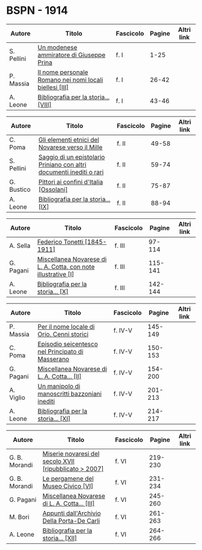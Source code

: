 # BSPN - 1914

| Autore     | Titolo                                                                                                       | Fascicolo | Pagine | Altri link |
|------------|--------------------------------------------------------------------------------------------------------------|-----------|--------|------------|
| S. Pellini | [Un modenese ammiratore di Giuseppe Prina](https://en.calameo.com/read/007260735878685967513)                | f. I      | 1-25   |            |
| P. Massia  | [Il nome personale Romano nei nomi locali biellesi [III]](https://en.calameo.com/read/007260735878685967513) | f. I      | 26-42  |            |
| A. Leone   | [Bibliografia per la storia... [VIII]](https://en.calameo.com/read/007260735878685967513)                    | f. I      | 43-46  |            |

| Autore     | Titolo                                                                                                                    | Fascicolo | Pagine | Altri link |
|------------|---------------------------------------------------------------------------------------------------------------------------|-----------|--------|------------|
| C. Poma    | [Gli elementi etnici del Novarese verso il Mille](https://en.calameo.com/read/007260735ad231700c178)                      | f. II     | 49-58  |            |
| S. Pellini | [Saggio di un epistolario Priniano con altri documenti inediti o rari](https://en.calameo.com/read/007260735ad231700c178) | f. II     | 59-74  |            |
| G. Bustico | [Pittori ai confini d'Italia [Ossolani]](https://en.calameo.com/read/007260735ad231700c178)                               | f. II     | 75-87  |            |
| A. Leone   | [Bibliografia per la storia... [IX]](https://en.calameo.com/read/007260735ad231700c178)                                   | f. II     | 88-94  |            |

| Autore    | Titolo                                                                                                              | Fascicolo | Pagine  | Altri link |
|-----------|---------------------------------------------------------------------------------------------------------------------|-----------|---------|------------|
| A. Sella  | [Federico Tonetti [1845-1911]](https://en.calameo.com/read/007260735d39797dd1a3b)                                   | f. III    | 97-114  |            |
| G. Pagani | [Miscellanea Novarese di L. A. Cotta, con note illustrative [I]](https://en.calameo.com/read/007260735d39797dd1a3b) | f. III    | 115-141 |            |
| A. Leone  | [Bibliografia per la storia... [X]](https://en.calameo.com/read/007260735d39797dd1a3b)                              | f. III    | 142-144 |            |

| Autore    | Titolo                                                                                                | Fascicolo | Pagine  | Altri link |
|-----------|-------------------------------------------------------------------------------------------------------|-----------|---------|------------|
| P. Massia | [Per il nome locale di Orio. Cenni storici](https://en.calameo.com/read/007260735230abe340a5b)        | f. IV-V   | 145-149 |            |
| C. Poma   | [Episodio seicentesco nel Principato di Masserano](https://en.calameo.com/read/007260735230abe340a5b) | f. IV-V   | 150-153 |            |
| G. Pagani | [Miscellanea Novarese di L. A. Cotta... [II]](https://en.calameo.com/read/007260735230abe340a5b)      | f. IV-V   | 154-200 |            |
| A. Viglio | [Un manipolo di manoscritti bazzoniani inediti](https://en.calameo.com/read/007260735230abe340a5b)    | f. IV-V   | 201-213 |            |
| A. Leone  | [Bibliografia per la storia... [XI]](https://en.calameo.com/read/007260735230abe340a5b)               | f. IV-V   | 214-217 |            |

| Autore        | Titolo                                                                                                      | Fascicolo | Pagine  | Altri link |
|---------------|-------------------------------------------------------------------------------------------------------------|-----------|---------|------------|
| G. B. Morandi | [Miserie novaresi del secolo XVII [ripubblicato > 2007]](https://en.calameo.com/read/007260735c7073b8c4923) | f. VI     | 219-230 |            |
| G. B. Morandi | [Le pergamene del Museo Civico [VI]](https://en.calameo.com/read/007260735c7073b8c4923)                     | f. VI     | 231-234 |            |
| G. Pagani     | [Miscellanea Novarese di L. A. Cotta... [III]](https://en.calameo.com/read/007260735c7073b8c4923)           | f. VI     | 245-260 |            |
| M. Bori       | [Appunti dall'Archivio Della Porta-De Carli](https://en.calameo.com/read/007260735c7073b8c4923)             | f. VI     | 261-263 |            |
| A. Leone      | [Bibliografia per la storia... [XII]](https://en.calameo.com/read/007260735c7073b8c4923)                    | f. VI     | 264-266 |            |
